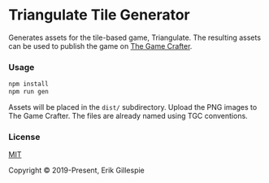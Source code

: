 # Triangulate Tile Generator

Generates assets for the tile-based game, Triangulate. The resulting assets
can be used to publish the game on [The Game Crafter](thegamecrafter.com).

### Usage

``` sh
npm install
npm run gen
```

Assets will be placed in the `dist/` subdirectory. Upload the PNG
images to The Game Crafter. The files are already named using TGC conventions.

### License

[MIT](http://opensource.org/licenses/MIT)

Copyright &copy; 2019-Present, Erik Gillespie
